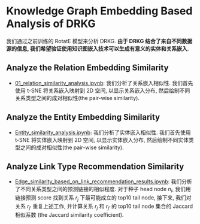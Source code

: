 # Knowledge Graph Embedding Based Analysis of DRKG

我们通过之前训练的 RotatE 模型来分析 DRKG. **由于 DRKG 结合了来自不同数据源的信息, 我们希望验证使用知识图嵌入技术可以生成有意义的实体和关系嵌入.**

## Analyze the Relation Embedding Similarity

- [01_relation_similarity_analysis.ipynb](01_relation_similarity_analysis.ipynb): 我们分析了关系嵌入相似性. 我们首先使用 t-SNE 将关系嵌入映射到 2D 空间, 以显示关系嵌入分布, 然后绘制不同关系类型之间的成对相似性(the pair-wise similarity).

## Analyze the Entity Embedding Similarity

- [Entity_similarity_analysis.ipynb](Entity_similarity_analysis.ipynb): 我们分析了实体嵌入相似性. 我们首先使用 t-SNE 将实体嵌入映射到 2D 空间, 以显示实体嵌入分布, 然后绘制不同实体类型之间的成对相似性(the pair-wise similarity).

## Analyze Link Type Recommendation Similarity

- [Edge_similarity_based_on_link_recommendation_results.ipynb](Edge_similarity_based_on_link_recommendation_results.ipynb): 我们分析了不同关系类型之间的预测链接的相似程度. 对于种子 head node $n_i$, 我们用链接预测 score 找到关系 $r_j$ 下最可能成立的 top10 tail node, 接下来, 我们对关系 $r_{j'}$ 重复上述工作, 并计算关系 $r_j$ 和 $r_{j'}$ 的 top10 tail node 集合的 Jaccard 相似系数 (the Jaccard similarity coefficient).
